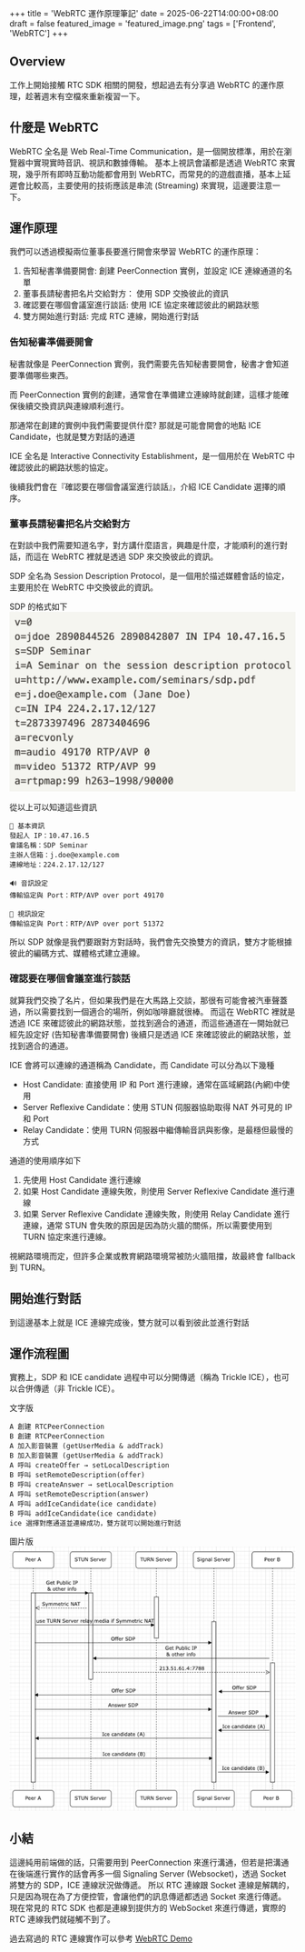 +++
title = 'WebRTC 運作原理筆記'
date = 2025-06-22T14:00:00+08:00
draft = false
featured_image = 'featured_image.png'
tags = ['Frontend', 'WebRTC']
+++

## Overview

工作上開始接觸 RTC SDK 相關的開發，想起過去有分享過 WebRTC 的運作原理，趁著週末有空檔來重新複習一下。

## 什麼是 WebRTC

WebRTC 全名是 Web Real-Time Communication，是一個開放標準，用於在瀏覽器中實現實時音訊、視訊和數據傳輸。
基本上視訊會議都是透過 WebRTC 來實現，幾乎所有即時互動功能都會用到 WebRTC，而常見的的遊戲直播，基本上延遲會比較高，主要使用的技術應該是串流 (Streaming) 來實現，這邊要注意一下。

## 運作原理

我們可以透過模擬兩位董事長要進行開會來學習 WebRTC 的運作原理：

1. 告知秘書準備要開會: 創建 PeerConnection 實例，並設定 ICE 連線通道的名單
2. 董事長請秘書把名片交給對方： 使用 SDP 交換彼此的資訊
3. 確認要在哪個會議室進行談話: 使用 ICE 協定來確認彼此的網路狀態
4. 雙方開始進行對話: 完成 RTC 連線，開始進行對話

### 告知秘書準備要開會

秘書就像是 PeerConnection 實例，我們需要先告知秘書要開會，秘書才會知道要準備哪些東西。

而 PeerConnection 實例的創建，通常會在準備建立連線時就創建，這樣才能確保後續交換資訊與連線順利進行。

那通常在創建的實例中我們需要提供什麼? 那就是可能會開會的地點 ICE Candidate，也就是雙方對話的通道

ICE 全名是 Interactive Connectivity Establishment，是一個用於在 WebRTC 中確認彼此的網路狀態的協定。

後續我們會在『確認要在哪個會議室進行談話』，介紹 ICE Candidate 選擇的順序。

### 董事長請秘書把名片交給對方

在對談中我們需要知道名字，對方講什麼語言，興趣是什麼，才能順利的進行對話，而這在 WebRTC 裡就是透過 SDP 來交換彼此的資訊。

SDP 全名為 Session Description Protocol，是一個用於描述媒體會話的協定，主要用於在 WebRTC 中交換彼此的資訊。

SDP 的格式如下
![SDP 格式](./sdp.png)

從以上可以知道這些資訊

```
📄 基本資訊
發起人 IP：10.47.16.5
會議名稱：SDP Seminar
主辦人信箱：j.doe@example.com
連線地址：224.2.17.12/127

🔊 音訊設定
傳輸協定與 Port：RTP/AVP over port 49170

🎥 視訊設定
傳輸協定與 Port：RTP/AVP over port 51372
```

所以 SDP 就像是我們要跟對方對話時，我們會先交換雙方的資訊，雙方才能根據彼此的編碼方式、媒體格式建立連線。

### 確認要在哪個會議室進行談話

就算我們交換了名片，但如果我們是在大馬路上交談，那很有可能會被汽車聲蓋過，所以需要找到一個適合的場所，例如咖啡廳就很棒。
而這在 WebRTC 裡就是透過 ICE 來確認彼此的網路狀態，並找到適合的通道，而這些通道在一開始就已經先設定好 (告知秘書準備要開會)
後續只是透過 ICE 來確認彼此的網路狀態，並找到適合的通道。

ICE 會將可以連線的通道稱為 Candidate，而 Candidate 可以分為以下幾種

- Host Candidate: 直接使用 IP 和 Port 進行連線，通常在區域網路(內網)中使用
- Server Reflexive Candidate：使用 STUN 伺服器協助取得 NAT 外可見的 IP 和 Port
- Relay Candidate：使用 TURN 伺服器中繼傳輸音訊與影像，是最穩但最慢的方式

通道的使用順序如下

1. 先使用 Host Candidate 進行連線
2. 如果 Host Candidate 連線失敗，則使用 Server Reflexive Candidate 進行連線
3. 如果 Server Reflexive Candidate 連線失敗，則使用 Relay Candidate 進行連線，通常 STUN 會失敗的原因是因為防火牆的關係，所以需要使用到 TURN 協定來進行連線。

視網路環境而定，但許多企業或教育網路環境常被防火牆阻擋，故最終會 fallback 到 TURN。

## 開始進行對話

到這邊基本上就是 ICE 連線完成後，雙方就可以看到彼此並進行對話

## 運作流程圖

實務上，SDP 和 ICE candidate 過程中可以分開傳遞（稱為 Trickle ICE），也可以合併傳遞（非 Trickle ICE）。

文字版

```
A 創建 RTCPeerConnection
B 創建 RTCPeerConnection
A 加入影音裝置 (getUserMedia & addTrack)
B 加入影音裝置 (getUserMedia & addTrack)
A 呼叫 createOffer → setLocalDescription
B 呼叫 setRemoteDescription(offer)
B 呼叫 createAnswer → setLocalDescription
A 呼叫 setRemoteDescription(answer)
A 呼叫 addIceCandidate(ice candidate)
B 呼叫 addIceCandidate(ice candidate)
ice 選擇對應通道並連線成功，雙方就可以開始進行對話
```

圖片版
![WebRTC 運作流程](./webrtc-flow.png)

## 小結

這邊純用前端做的話，只需要用到 PeerConnection 來進行溝通，但若是把溝通在後端進行實作的話會再多一個 Signaling Server (Websocket)，透過 Socket 將雙方的 SDP，ICE 連線狀況做傳遞。
所以 RTC 連線跟 Socket 連線是解耦的，只是因為現在為了方便控管，會讓他們的訊息傳遞都透過 Socket 來進行傳遞。
現在常見的 RTC SDK 也都是連線到提供方的 WebSocket 來進行傳遞，實際的 RTC 連線我們就碰觸不到了。

過去寫過的 RTC 連線實作可以參考 [WebRTC Demo](https://github.com/marshal604/webrtc-practice)
